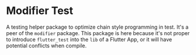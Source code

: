 # Modifier Test

A testing helper package to optimize chain style programming in test.
It's a peer of the `modifier` package.
This package is here because it's not proper to introduce `flutter_test`
into the `lib` of a Flutter App, or it will have potential conflicts when compile.
